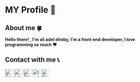 # MY Profile 📌

## About me 🍀

**Hello there! , I'm ali adel elroby, I'm a front end developer, I love programming so much ❤️**

## Contact with me 📞

[<img alt="Facebook ali adel elroby" src="https://cdn-icons-png.flaticon.com/512/5968/5968764.png" width="26px"/>][facebook]
[<img alt="LinkedIn ali adel elroby" src="https://cdn-icons-png.flaticon.com/512/145/145807.png" width="26px"/>][linkedin]
[<img alt="Twitter ali adel elroby" src="https://cdn-icons-png.flaticon.com/512/145/145812.png" width="26px"/>][twitter]
[<img alt="Instagram ali adel elroby" src="https://cdn-icons-png.flaticon.com/512/174/174855.png" width="26px"/>][instagram]
[<img alt="Quora ali adel elroby" src="https://cdn-icons-png.flaticon.com/512/174/174865.png" width="26px"/>][quora]

[facebook]: https://facebook.com/aliadelelroby
[linkedin]: https://linkedin.com/in/aliadelelroby
[twitter]: https://twitter.com/_aliadelelroby
[instagram]: https://instagram.com/aliadelelroby
[quora]: https://www.quora.com/profile/Ali-Adel-Elroby
